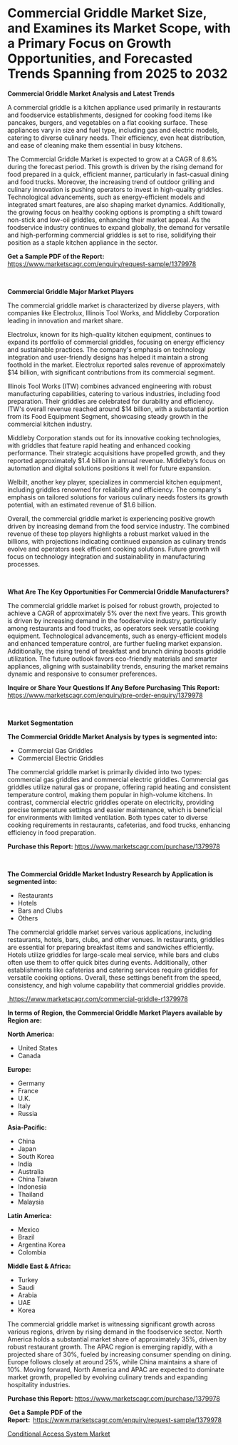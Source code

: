 <p><h1>Commercial Griddle Market Size, and Examines its Market Scope, with a Primary Focus on Growth Opportunities, and Forecasted Trends Spanning from 2025 to 2032</h1></p><p><strong>Commercial Griddle Market Analysis and Latest Trends</strong></p>
<p><p>A commercial griddle is a kitchen appliance used primarily in restaurants and foodservice establishments, designed for cooking food items like pancakes, burgers, and vegetables on a flat cooking surface. These appliances vary in size and fuel type, including gas and electric models, catering to diverse culinary needs. Their efficiency, even heat distribution, and ease of cleaning make them essential in busy kitchens.</p><p>The Commercial Griddle Market is expected to grow at a CAGR of 8.6% during the forecast period. This growth is driven by the rising demand for food prepared in a quick, efficient manner, particularly in fast-casual dining and food trucks. Moreover, the increasing trend of outdoor grilling and culinary innovation is pushing operators to invest in high-quality griddles. Technological advancements, such as energy-efficient models and integrated smart features, are also shaping market dynamics. Additionally, the growing focus on healthy cooking options is prompting a shift toward non-stick and low-oil griddles, enhancing their market appeal. As the foodservice industry continues to expand globally, the demand for versatile and high-performing commercial griddles is set to rise, solidifying their position as a staple kitchen appliance in the sector.</p></p>
<p><strong>Get a Sample PDF of the Report:&nbsp;</strong> <a href="https://www.marketscagr.com/enquiry/request-sample/1379978?utm_campaign=1999&utm_medium=2&utm_source=Github&utm_content=ia&utm_term=23022025&utm_id=commercial-griddle">https://www.marketscagr.com/enquiry/request-sample/1379978</a></p>
<p>&nbsp;</p>
<p><strong>Commercial Griddle Major Market Players</strong></p>
<p><p>The commercial griddle market is characterized by diverse players, with companies like Electrolux, Illinois Tool Works, and Middleby Corporation leading in innovation and market share. </p><p>Electrolux, known for its high-quality kitchen equipment, continues to expand its portfolio of commercial griddles, focusing on energy efficiency and sustainable practices. The company's emphasis on technology integration and user-friendly designs has helped it maintain a strong foothold in the market. Electrolux reported sales revenue of approximately $14 billion, with significant contributions from its commercial segment.</p><p>Illinois Tool Works (ITW) combines advanced engineering with robust manufacturing capabilities, catering to various industries, including food preparation. Their griddles are celebrated for durability and efficiency. ITW's overall revenue reached around $14 billion, with a substantial portion from its Food Equipment Segment, showcasing steady growth in the commercial kitchen industry.</p><p>Middleby Corporation stands out for its innovative cooking technologies, with griddles that feature rapid heating and enhanced cooking performance. Their strategic acquisitions have propelled growth, and they reported approximately $1.4 billion in annual revenue. Middleby’s focus on automation and digital solutions positions it well for future expansion.</p><p>Welbilt, another key player, specializes in commercial kitchen equipment, including griddles renowned for reliability and efficiency. The company's emphasis on tailored solutions for various culinary needs fosters its growth potential, with an estimated revenue of $1.6 billion.</p><p>Overall, the commercial griddle market is experiencing positive growth driven by increasing demand from the food service industry. The combined revenue of these top players highlights a robust market valued in the billions, with projections indicating continued expansion as culinary trends evolve and operators seek efficient cooking solutions. Future growth will focus on technology integration and sustainability in manufacturing processes.</p></p>
<p>&nbsp;</p>
<p><strong>What Are The Key Opportunities For Commercial Griddle Manufacturers?</strong></p>
<p><p>The commercial griddle market is poised for robust growth, projected to achieve a CAGR of approximately 5% over the next five years. This growth is driven by increasing demand in the foodservice industry, particularly among restaurants and food trucks, as operators seek versatile cooking equipment. Technological advancements, such as energy-efficient models and enhanced temperature control, are further fueling market expansion. Additionally, the rising trend of breakfast and brunch dining boosts griddle utilization. The future outlook favors eco-friendly materials and smarter appliances, aligning with sustainability trends, ensuring the market remains dynamic and responsive to consumer preferences.</p></p>
<p><strong>Inquire or Share Your Questions If Any Before Purchasing This Report:</strong> <a href="https://www.marketscagr.com/enquiry/pre-order-enquiry/1379978?utm_campaign=1999&utm_medium=2&utm_source=Github&utm_content=ia&utm_term=23022025&utm_id=commercial-griddle">https://www.marketscagr.com/enquiry/pre-order-enquiry/1379978</a></p>
<p>&nbsp;</p>
<p><strong>Market Segmentation</strong></p>
<p><strong>The Commercial Griddle Market Analysis by types is segmented into:</strong></p>
<p><ul><li>Commercial Gas Griddles</li><li>Commercial Electric Griddles</li></ul></p>
<p><p>The commercial griddle market is primarily divided into two types: commercial gas griddles and commercial electric griddles. Commercial gas griddles utilize natural gas or propane, offering rapid heating and consistent temperature control, making them popular in high-volume kitchens. In contrast, commercial electric griddles operate on electricity, providing precise temperature settings and easier maintenance, which is beneficial for environments with limited ventilation. Both types cater to diverse cooking requirements in restaurants, cafeterias, and food trucks, enhancing efficiency in food preparation.</p></p>
<p><strong>Purchase this Report:&nbsp;</strong><a href="https://www.marketscagr.com/purchase/1379978?utm_campaign=1999&utm_medium=2&utm_source=Github&utm_content=ia&utm_term=23022025&utm_id=commercial-griddle">https://www.marketscagr.com/purchase/1379978</a></p>
<p>&nbsp;</p>
<p><strong>The Commercial Griddle Market Industry Research by Application is segmented into:</strong></p>
<p><ul><li>Restaurants</li><li>Hotels</li><li>Bars and Clubs</li><li>Others</li></ul></p>
<p><p>The commercial griddle market serves various applications, including restaurants, hotels, bars, clubs, and other venues. In restaurants, griddles are essential for preparing breakfast items and sandwiches efficiently. Hotels utilize griddles for large-scale meal service, while bars and clubs often use them to offer quick bites during events. Additionally, other establishments like cafeterias and catering services require griddles for versatile cooking options. Overall, these settings benefit from the speed, consistency, and high volume capability that commercial griddles provide.</p></p>
<p><a href="https://www.marketscagr.com/commercial-griddle-r1379978?utm_campaign=1999&utm_medium=2&utm_source=Github&utm_content=ia&utm_term=23022025&utm_id=commercial-griddle">&nbsp;https://www.marketscagr.com/commercial-griddle-r1379978</a></p>
<p><strong>In terms of Region, the Commercial Griddle Market Players available by Region are:</strong></p>
<p>
    <p> <strong> North America: </strong>
        <ul>
            <li>United States</li>
            <li>Canada</li>
        </ul>
        </p> 
    <p> <strong> Europe: </strong>
        <ul>
            <li>Germany</li>
            <li>France</li>
            <li>U.K.</li>
            <li>Italy</li>
            <li>Russia</li>
        </ul>
        </p> 
    <p> <strong> Asia-Pacific: </strong>
        <ul>
            <li>China</li>
            <li>Japan</li>
            <li>South Korea</li>
            <li>India</li>
            <li>Australia</li>
            <li>China Taiwan</li>
            <li>Indonesia</li>
            <li>Thailand</li>
            <li>Malaysia</li>
        </ul>
        </p> 
    <p> <strong> Latin America: </strong>
        <ul>
            <li>Mexico</li>
            <li>Brazil</li>
            <li>Argentina Korea</li>
            <li>Colombia</li>
        </ul>
        </p> 
    <p> <strong> Middle East & Africa: </strong>
        <ul>
            <li>Turkey</li>
            <li>Saudi</li>
            <li>Arabia</li>
            <li>UAE</li>
            <li>Korea</li>
        </ul>
    </p>
    </p>
<p><p>The commercial griddle market is witnessing significant growth across various regions, driven by rising demand in the foodservice sector. North America holds a substantial market share of approximately 35%, driven by robust restaurant growth. The APAC region is emerging rapidly, with a projected share of 30%, fueled by increasing consumer spending on dining. Europe follows closely at around 25%, while China maintains a share of 10%. Moving forward, North America and APAC are expected to dominate market growth, propelled by evolving culinary trends and expanding hospitality industries.</p></p>
<p><strong>Purchase this Report: </strong><a href="https://www.marketscagr.com/purchase/1379978?utm_campaign=1999&utm_medium=2&utm_source=Github&utm_content=ia&utm_term=23022025&utm_id=commercial-griddle">https://www.marketscagr.com/purchase/1379978</a></p>
<p>&nbsp;<strong>Get a Sample PDF of the Report:&nbsp;&nbsp;</strong><a href="https://www.marketscagr.com/enquiry/request-sample/1379978?utm_campaign=1999&utm_medium=2&utm_source=Github&utm_content=ia&utm_term=23022025&utm_id=commercial-griddle">https://www.marketscagr.com/enquiry/request-sample/1379978</a></p>
<p><strong></strong></p>
<p><p><a href="https://github.com/tamvrosiya/Market-Research-Report-List-6/blob/main/conditional-access-system-market.md?utm_campaign=1999&utm_medium=2&utm_source=Github&utm_content=ia&utm_term=23022025&utm_id=commercial-griddle">Conditional Access System Market</a></p></p>